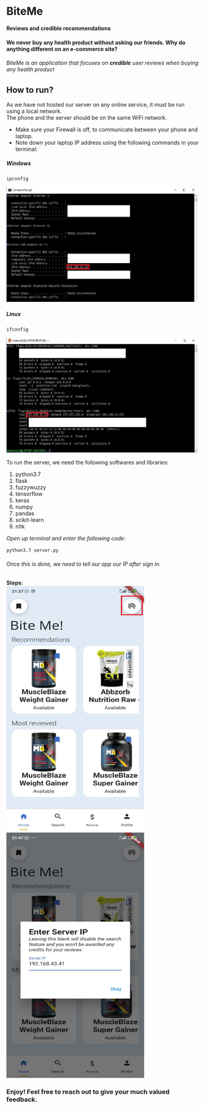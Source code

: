 # BiteMe  
**Reviews and credible recommendations**  
#### We never buy any health product without asking our friends. Why do anything different on an e-commerce site?  
###### BiteMe is an application that focuses on **credible** user reviews when buying any health product  
  
## How to run?  
As we have not hosted our server on any online service, it must be run using a local network.  
The phone and the server should be on the same WiFi network.  
  
* Make sure your Firewall is off, to communicate between your phone and laptop.  
* Note down your laptop IP address using the following commands in your terminal:  
  
##### Windows  
```
ipconfig
```  
<img src="/Screenshots/windows_ip.JPG" width="500" height="300">  
  
##### Linux  
```
ifconfig
```  
<img src="/Screenshots/linux_ip.JPG" width="500" height="300">    
  
To run the server, we need the following softwares and libraries:  
1. python3.7  
1. flask  
1. fuzzywuzzy  
1. tensorflow  
1. keras  
1. numpy  
1. pandas  
1. scikit-learn  
1. nltk  
  
*Open up terminal and enter the following code:*  
```
python3.7 server.py
```  
  
###### Once this is done, we need to tell our app our IP after sign in.  
**Steps**:  
<img src="/Screenshots/app_server.jpeg" width="360" height="640">  
<img src="/Screenshots/app_ip.jpeg" width="360" height="640">  
  
### Enjoy! Feel free to reach out to give your much valued feedback.  
